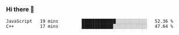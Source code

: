### Hi there 👋

<!--START_SECTION:waka-->

```text
JavaScript   19 mins         █████████████░░░░░░░░░░░░   52.36 %
C++          17 mins         ████████████░░░░░░░░░░░░░   47.64 %
```

<!--END_SECTION:waka-->
<!--
**Boombag0607/Boombag0607** is a ✨ _special_ ✨ repository because its `README.md` (this file) appears on your GitHub profile.

Here are some ideas to get you started:

- 🔭 I’m currently working on ...
- 🌱 I’m currently learning ...
- 👯 I’m looking to collaborate on ...
- 🤔 I’m looking for help with ...
- 💬 Ask me about ...
- 📫 How to reach me: ...
- 😄 Pronouns: ...
- ⚡ Fun fact: ...
-->
